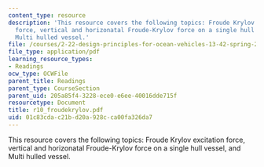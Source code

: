 ```yaml
---
content_type: resource
description: 'This resource covers the following topics: Froude Krylov excitation
  force, vertical and horizonatal Froude-Krylov force on a single hull vessel, and
  Multi hulled vessel.'
file: /courses/2-22-design-principles-for-ocean-vehicles-13-42-spring-2005/01c83cdac21bd20a928cca00fa326da7_r10_froudekrylov.pdf
file_type: application/pdf
learning_resource_types:
- Readings
ocw_type: OCWFile
parent_title: Readings
parent_type: CourseSection
parent_uid: 205a85f4-3228-ece0-e6ee-40016dde715f
resourcetype: Document
title: r10_froudekrylov.pdf
uid: 01c83cda-c21b-d20a-928c-ca00fa326da7
---
```

This resource covers the following topics: Froude Krylov excitation force, vertical and horizonatal Froude-Krylov force on a single hull vessel, and Multi hulled vessel.

